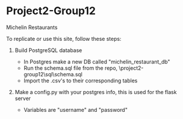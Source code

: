# Project2-Group12
Michelin Restaurants

To replicate or use this site, follow these steps:

1. Build PostgreSQL database
    * In Postgres make a new DB called "michelin_restaurant_db"
    * Run the schema.sql file from the repo, \\project2-group12\sql\schema.sql
    * Import the .csv's to their corresponding tables

2. Make a config.py with your postgres info, this is used for the flask server
    * Variables are "username" and "password"
    
